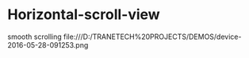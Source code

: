 # Horizontal-scroll-view
smooth scrolling 
file:///D:/TRANETECH%20PROJECTS/DEMOS/device-2016-05-28-091253.png
